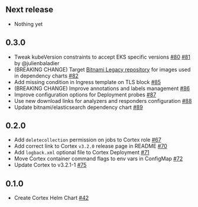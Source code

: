 ## Next release

- Nothing yet


## 0.3.0

- Tweak kubeVersion constraints to accept EKS specific versions [#80](https://github.com/StrangeBeeCorp/helm-charts/pull/80) [#81](https://github.com/StrangeBeeCorp/helm-charts/pull/81) by @julienbaladier
- (BREAKING CHANGE) Target [Bitnami Legacy repository](https://github.com/bitnami/charts/issues/35164) for images used in dependency charts [#82](https://github.com/StrangeBeeCorp/helm-charts/pull/82)
- Add missing condition in Ingress template on TLS block [#85](https://github.com/StrangeBeeCorp/helm-charts/pull/85)
- (BREAKING CHANGE) Improve annotations and labels management [#86](https://github.com/StrangeBeeCorp/helm-charts/pull/86)
- Improve configuration options for Deployment probes [#87](https://github.com/StrangeBeeCorp/helm-charts/pull/87)
- Use new download links for analyzers and responders configuration [#88](https://github.com/StrangeBeeCorp/helm-charts/pull/88)
- Update bitnami/elasticsearch dependency chart [#89](https://github.com/StrangeBeeCorp/helm-charts/pull/89)


## 0.2.0

- Add `deletecollection` permission on jobs to Cortex role [#67](https://github.com/StrangeBeeCorp/helm-charts/pull/67)
- Add correct link to Cortex `v3.2.0` release page in README [#70](https://github.com/StrangeBeeCorp/helm-charts/pull/70)
- Add `logback.xml` optional file to Cortex Deployment [#71](https://github.com/StrangeBeeCorp/helm-charts/pull/71)
- Move Cortex container command flags to env vars in ConfigMap [#72](https://github.com/StrangeBeeCorp/helm-charts/pull/72)
- Update Cortex to v3.2.1-1 [#75](https://github.com/StrangeBeeCorp/helm-charts/pull/75)


## 0.1.0

- Create Cortex Helm Chart [#42](https://github.com/StrangeBeeCorp/helm-charts/pull/42)

